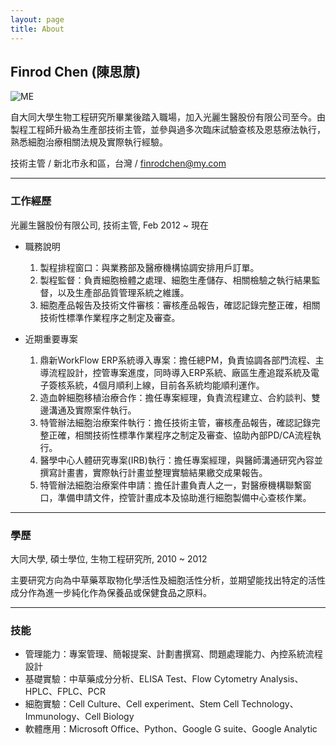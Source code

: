 ```yaml
---
layout: page
title: About
---
```


## Finrod Chen (陳思蒝)

![ME](https://i.imgur.com/pMRk7vn.png)

自大同大學生物工程研究所畢業後踏入職場，加入光麗生醫股份有限公司至今。由製程工程師升級為生產部技術主管，並參與過多次臨床試驗查核及恩慈療法執行，熟悉細胞治療相關法規及實際執行經驗。

技術主管 / 新北市永和區，台灣 / [finrodchen@my.com](mailto:finrodchen@my.com)

---

### 工作經歷

光麗生醫股份有限公司, 技術主管, Feb 2012 ~ 現在

- 職務說明
    1. 製程排程窗口：與業務部及醫療機構協調安排用戶訂單。
    2. 製程監督：負責細胞檢體之處理、細胞生產儲存、相關檢驗之執行結果監督，以及生產部品質管理系統之維護。
    3. 細胞產品報告及技術文件審核：審核產品報告，確認記錄完整正確，相關技術性標準作業程序之制定及審查。

- 近期重要專案
    1. 鼎新WorkFlow ERP系統導入專案：擔任總PM，負責協調各部門流程、主導流程設計，控管專案進度，同時導入ERP系統、廠區生產追蹤系統及電子簽核系統，4個月順利上線，目前各系統均能順利運作。
    2. 造血幹細胞移植治療合作：擔任專案經理，負責流程建立、合約談判、雙邊溝通及實際案件執行。
    3. 特管辦法細胞治療案件執行：擔任技術主管，審核產品報告，確認記錄完整正確，相關技術性標準作業程序之制定及審查、協助內部PD/CA流程執行。
    4. 醫學中心人體研究專案(IRB)執行：擔任專案經理，與醫師溝通研究內容並撰寫計畫書，實際執行計畫並整理實驗結果繳交成果報告。
    5. 特管辦法細胞治療案件申請：擔任計畫負責人之一，對醫療機構聯繫窗口，準備申請文件，控管計畫成本及協助進行細胞製備中心查核作業。

---

### 學歷

大同大學, 碩士學位, 生物工程研究所, 2010 ~ 2012

主要研究方向為中草藥萃取物化學活性及細胞活性分析，並期望能找出特定的活性成分作為進一步純化作為保養品或保健食品之原料。

---

### 技能

- 管理能力：專案管理、簡報提案、計劃書撰寫、問題處理能力、內控系統流程設計
- 基礎實驗：中草藥成分分析、ELISA Test、Flow Cytometry Analysis、HPLC、FPLC、PCR
- 細胞實驗：Cell Culture、Cell experiment、Stem Cell Technology、Immunology、Cell Biology
- 軟體應用：Microsoft Office、Python、Google G suite、Google Analytic
